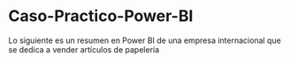 # Caso-Practico-Power-BI
Lo siguiente es  un resumen en Power BI de una empresa internacional que se dedica a vender artículos de papelería 
